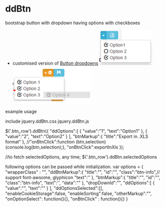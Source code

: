 # ddBtn
bootstrap button with dropdown having options with checkboxes

- customised version of [Button dropdowns](http://getbootstrap.com/components/#btn-dropdowns)
![example1.png](/docs/example1.png) ![example2.png](/docs/example2.png)

example usage

include
jquery.ddBtn.css
jquery.ddBtn.js


$('.btn_row').ddBtn({
   "ddOptions":[
      {
         "value":"1",
         "text":"Option1"
      },
      {
         "value":"2",
         "text":"Option2"
      }
   ],
   "btnMarkup":{
      "title":"Export in .XLS format"
   },
   //"onBtnClick":function (btn,selection){console.log(btn,selection);},
   "onBtnClick":exportInXls
});


//to fetch selectedOptions, any time; $('.btn_row').ddBtn.selectedOptions

following options can be passed while initialization.
var options = {
         "wrapperClass" : "",
         "ddBtnMarkup":{
            "title":"",
            "id":"",
            "class":"btn-info",// support font-awsome, glyphicon
            "text":'<span class="caret"></span>'
         },
         "btnMarkup":{
            "title":"",
            "id":"",
            "class":"btn-info",
            "text":'<i class="fa fa-file-excel-o"></i>',
            "data":""
         },
         "dropDownId":"",
         "ddOptions":[
            {
               "value":"",
               "text":""
            }
         ],
         "ddOptionsSelected":[],
         "enableCookieStorage":false,
         "enableSorting":false,
         "otherMarkup":"",
         "onOptionSelect": function(){},
         "onBtnClick" : function(){}
      }